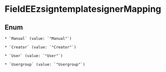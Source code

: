 
# FieldEEzsigntemplatesignerMapping

## Enum


    * `Manual` (value: `"Manual"`)

    * `Creator` (value: `"Creator"`)

    * `User` (value: `"User"`)

    * `Usergroup` (value: `"Usergroup"`)



